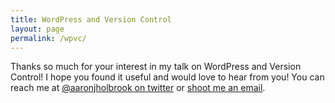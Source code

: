 ```yaml
---
title: WordPress and Version Control
layout: page
permalink: /wpvc/
---
```


Thanks so much for your interest in my talk on WordPress and Version Control! I hope you found it useful and would love to hear from you! You can reach me at <a href="http://twitter.com/aaronjholbrook" title="Aaron Holbrook, twitter style">@aaronjholbrook on twitter</a> or <a href="http://aaronjholbrook.com/contact/" title="Contact Aaron Holbrook">shoot me an email</a>.

<script async class="speakerdeck-embed" data-id="50356cf4eca5f60002003eef" data-ratio="1.299492385786802" src="//speakerdeck.com/assets/embed.js"></script>